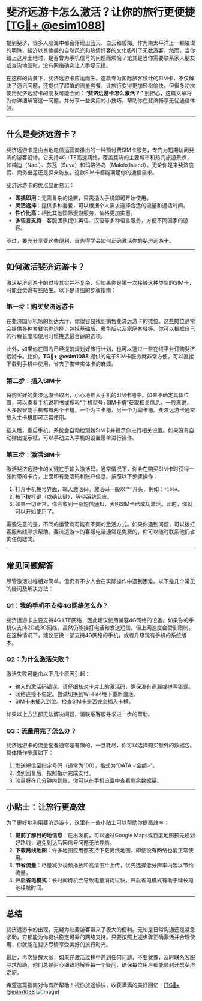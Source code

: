 # 斐济远游卡怎么激活？让你的旅行更便捷[[TG💪+ @esim1088](https://t.me/s/esim1088)]

提到斐济，很多人脑海中都会浮现出蓝天、白云和碧海。作为南太平洋上一颗璀璨的明珠，斐济以其绝美的自然风光和热情好客的文化吸引了无数游客。然而，当你踏上这片土地时，是否曾为手机信号的问题而烦恼？尤其是当你需要联系家人朋友或查询地图时，没有网络确实让人手足无措。

在这样的背景下，斐济远游卡应运而生。这款专为国际旅客设计的SIM卡，不仅解决了通讯问题，还提供了超值的流量套餐，让旅行变得更加轻松愉快。但很多初次使用斐济远游卡的朋友可能会问：**“斐济远游卡怎么激活？”** 别担心，这篇文章将为你详细解答这一问题，并分享一些实用的小技巧，帮助你在斐济畅享无忧通信体验。

---

## 什么是斐济远游卡？

斐济远游卡是由当地电信运营商推出的一种预付费SIM卡服务，专门为短期访问斐济的游客设计。它支持4G LTE高速网络，覆盖斐济的主要城市和热门旅游景点，如楠迪（Nadi）、苏瓦（Suva）和玛洛洛岛（Malolo Island）。无论你是来斐济度假、商务出差还是探亲访友，这款SIM卡都能满足你的通信需求。

斐济远游卡的优点显而易见：
- **即插即用**：无需复杂的设置，只需插入手机即可开始使用。
- **灵活选择**：提供多种套餐，可以根据个人需求选择合适的流量和通话时间。
- **性价比高**：相比其他国际漫游服务，价格更加实惠。
- **多语言支持**：客服团队提供英语、汉语等多种语言服务，方便不同国家的游客。

不过，要充分享受这些便利，首先得学会如何正确激活你的斐济远游卡。

---

## 如何激活斐济远游卡？

激活斐济远游卡的过程其实并不复杂，但如果你是第一次接触这种类型的SIM卡，可能会觉得有些陌生。以下是详细的步骤指南：

### 第一步：购买斐济远游卡

在斐济国际机场的到达大厅，你很容易找到销售斐济远游卡的摊位。这些摊位通常会提供各种套餐供你选择，包括基础版、豪华版以及家庭套餐等。你可以根据自己的行程长度和使用习惯挑选最合适的选项。

此外，如果你在国内已经提前规划好旅行计划，也可以通过一些在线平台订购斐济远游卡。比如，**TG💪+ @esim1088** 提供的电子SIM卡服务就非常方便，可以直接下载到手机中使用，省去了携带实体卡的麻烦。

### 第二步：插入SIM卡

将购买好的斐济远游卡取出，小心地插入手机的SIM卡槽中。如果不确定具体位置，可以查看手机说明书或搜索“手机型号+SIM卡槽”获取相关信息。一般来说，大多数智能手机都有两个卡槽，一个为主卡槽，另一个为副卡槽。斐济远游卡通常插入主卡槽即可正常使用。

插入后，重启手机，系统会自动检测新SIM卡并提示你进行相关设置。如果没有自动弹出提示框，可以手动进入手机的设置菜单进行操作。

### 第三步：激活SIM卡

激活斐济远游卡的关键在于输入激活码。通常情况下，你会在购买SIM卡时获得一张附带的卡片，上面印有激活码和账户信息。按照以下步骤操作：

1. 打开手机拨号界面，输入激活码。激活码一般以“*”开头，例如：`*100#`。
2. 按下拨打键（或确认键），等待系统回应。
3. 如果一切正常，你会收到一条短信通知，表明SIM卡已成功激活。此时，你就可以开始使用了。

需要注意的是，不同的运营商可能有不同的激活方式。如果你遇到问题，可以拨打客服热线寻求帮助。斐济远游卡的客服电话通常是免费的，你可以随时联系他们咨询任何疑问。

---

## 常见问题解答

尽管激活过程相对简单，但仍有不少人会在实际操作中遇到困难。以下是几个常见的疑问及解决方法：

### Q1：我的手机不支持4G网络怎么办？

斐济远游卡主要支持4G LTE网络，因此建议使用兼容4G网络的设备。如果你的手机仅支持2G或3G网络，虽然仍能接打电话和发送短信，但上网速度会受到限制。在这种情况下，建议更换一部支持4G网络的手机，或者升级现有手机的系统版本。

### Q2：为什么激活失败？

激活失败可能由以下几个原因引起：
- 输入的激活码错误。请仔细核对卡片上的激活码，确保没有遗漏或拼写错误。
- 网络连接不稳定。尝试切换到Wi-Fi环境下重新激活。
- SIM卡未插入到位。检查SIM卡是否完全插入卡槽。

如果以上方法都无法解决问题，请联系客服寻求进一步的帮助。

### Q3：流量用完了怎么办？

斐济远游卡的流量套餐通常是有限的，一旦耗尽，你可以选择购买额外的数据包。具体操作步骤如下：
1. 发送短信至指定号码（通常为100），格式为“DATA <金额>”。
2. 收到回复后，按照指示完成支付。
3. 流量将在几分钟内到账，你可以在手机设置中查看剩余数据量。

---

## 小贴士：让旅行更高效

为了更好地利用斐济远游卡，这里有一些小贴士可以帮助你提高效率：

1. **提前了解目的地信息**：在出发前，可以通过Google Maps或百度地图预先规划好路线，避免到达后因信号问题无法导航。
2. **下载离线地图**：许多地图应用都支持下载离线地图，即使没有网络也能正常使用。
3. **节省流量**：尽量减少视频播放和高清图片上传，优先选择低分辨率内容以节约流量。
4. **开启省电模式**：长时间待机会导致电量消耗过快，开启省电模式有助于延长电池续航时间。

---

## 总结

斐济远游卡的出现，无疑为赴斐游客带来了极大的便利。无论是日常沟通还是紧急求助，它都能为你提供稳定可靠的网络支持。只要按照上述步骤正确激活并合理使用，你就能在斐济尽情享受美好的旅行时光。

最后，再次提醒大家，如果在激活过程中遇到任何问题，不要犹豫，及时联系客服寻求帮助。他们总是耐心细致地解答每一个疑问，确保每位用户都能顺利开启斐济之旅。

希望这篇指南对你有所帮助！祝你旅途愉快，收获满满的美好回忆！[[TG💪+ @esim1088](https://t.me/s/esim1088) ![Image](https://i.postimg.cc/4NQfJmqS/Snipaste-2025-05-13-00-14-12.png)]